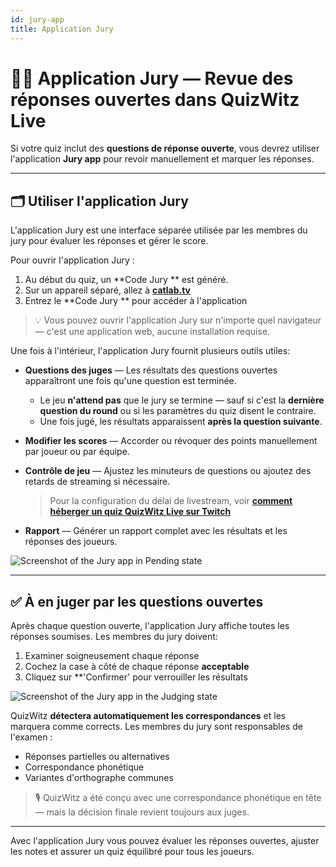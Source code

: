 ```yaml
---
id: jury-app
title: Application Jury
---
```


# 🧑‍⚖️ Application Jury — Revue des réponses ouvertes dans QuizWitz Live

Si votre quiz inclut des **questions de réponse ouverte**, vous devrez utiliser l'application **Jury app** pour revoir manuellement et marquer les réponses.

---

## 🗂️ Utiliser l'application Jury

L'application Jury est une interface séparée utilisée par les membres du jury pour évaluer les réponses et gérer le score.

Pour ouvrir l'application Jury :

1. Au début du quiz, un \*\*Code Jury \*\* est généré.
2. Sur un appareil séparé, allez à [**catlab.tv**](https://catlab.tv)
3. Entrez le \*\*Code Jury \*\* pour accéder à l'application

> 💡 Vous pouvez ouvrir l'application Jury sur n'importe quel navigateur — c'est une application web, aucune installation requise.

Une fois à l'intérieur, l'application Jury fournit plusieurs outils utiles:

- **Questions des juges** — Les résultats des questions ouvertes apparaîtront une fois qu'une question est terminée.
  - Le jeu **n'attend pas** que le jury se termine — sauf si c'est la **dernière question du round** ou si les paramètres du quiz disent le contraire.
  - Une fois jugé, les résultats apparaissent **après la question suivante**.

- **Modifier les scores** — Accorder ou révoquer des points manuellement par joueur ou par équipe.

- **Contrôle de jeu** — Ajustez les minuteurs de questions ou ajoutez des retards de streaming si nécessaire.
  > Pour la configuration du délai de livestream, voir [**comment héberger un quiz QuizWitz Live sur Twitch**](../tutorials/040-livestreaming.md)

- **Rapport** — Générer un rapport complet avec les résultats et les réponses des joueurs.

![Screenshot of the Jury app in Pending state](/images/jury-app-waiting.png)

---

## ✅ À en juger par les questions ouvertes

Après chaque question ouverte, l'application Jury affiche toutes les réponses soumises. Les membres du jury doivent:

1. Examiner soigneusement chaque réponse
2. Cochez la case à côté de chaque réponse **acceptable**
3. Cliquez sur \*\*'Confirmer' pour verrouiller les résultats

![Screenshot of the Jury app in the Judging state](/images/jury-app-judging.png)

QuizWitz **détectera automatiquement les correspondances** et les marquera comme corrects. Les membres du jury sont responsables de l'examen :

- Réponses partielles ou alternatives
- Correspondance phonétique
- Variantes d'orthographe communes

> 🎙️ QuizWitz a été conçu avec une correspondance phonétique en tête — mais la décision finale revient toujours aux juges.

---

Avec l'application Jury vous pouvez évaluer les réponses ouvertes, ajuster les notes et assurer un quiz équilibré pour tous les joueurs.
